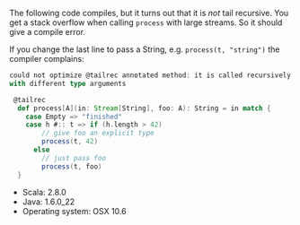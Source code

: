 The following code compiles, but it turns out that it is *not* tail recursive. You get a stack overflow when calling `process` with large streams. So it should give a compile error.

If you change the last line to pass a String, e.g. `process(t, "string")` the compiler
complains:

```scala
could not optimize @tailrec annotated method: it is called recursively
with different type arguments
```

```scala
 @tailrec
  def process[A](in: Stream[String], foo: A): String = in match {
    case Empty => "finished"
    case h #:: t => if (h.length > 42)
        // give foo an explicit type
        process(t, 42)
      else
        // just pass foo
        process(t, foo)
  }
```


  - Scala: 2.8.0
  - Java: 1.6.0_22
  - Operating system: OSX 10.6
